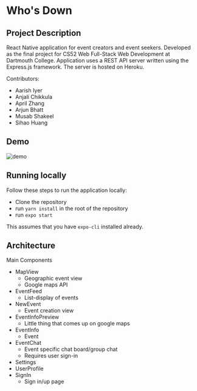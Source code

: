 # Who's Down


## Project Description
React Native application for event creators and event seekers. Developed as the final project for CS52 Web Full-Stack Web Development at Dartmouth College. Application uses a REST API server written using the Express.js framework. The server is hosted on Heroku.


Contributors: 
* Aarish Iyer
* Anjali Chikkula
* April Zhang
* Arjun Bhatt
* Musab Shakeel
* Sihao Huang


## Demo
![demo](assets/GIF-200608_232258.gif)

## Running locally
Follow these steps to run the application locally: 
- Clone the repository 
- run ```yarn install``` in the root of the repository
- run ```expo start```

This assumes that you have ```expo-cli``` installed already.


## Architecture
Main Components
- MapView
    - Geographic event view
    - Google maps API
- EventFeed
    - List-display of events
- NewEvent
    - Event creation view
- EventInfoPreview
    - Little thing that comes up on google maps
- EventInfo
    - Event 
- EventChat
    - Event specific chat board/group chat
    - Requires user sign-in
- Settings
- UserProfile
- SignIn
    - Sign in/up page

